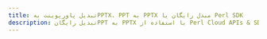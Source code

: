---title: تبدیل پاورپوینت بهPPTX، PPT به PPTX مبدل رایگان یا Perl SDKdescription: تبدیل رایگانPPT به PPTX با استفاده از Perl Cloud APIs & SDK. همچنین اسناد Microsoft PowerPoint را در Cloud ایجاد، ویرایش و رندر کنید.---